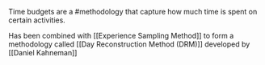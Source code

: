 Time budgets are a #methodology that capture how much time is spent on certain activities. 

Has been combined with [[Experience Sampling Method]] to form a methodology called [[Day Reconstruction Method (DRM)]] developed by [[Daniel Kahneman]]
